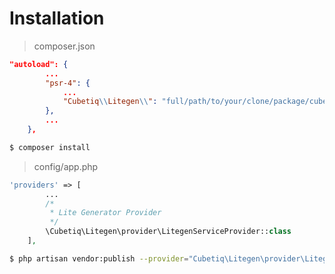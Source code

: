 # Installation
> composer.json 
```json
"autoload": {
        ...
        "psr-4": {
            ...
            "Cubetiq\\Litegen\\": "full/path/to/your/clone/package/cubetiq/litegen/src"
        },
        ...
    },
```

```sh
$ composer install
```

> config/app.php

```php
'providers' => [
        ...
        /*
         * Lite Generator Provider
         */
        \Cubetiq\Litegen\provider\LitegenServiceProvider::class
    ],

```

```sh
$ php artisan vendor:publish --provider="Cubetiq\Litegen\provider\LitegenServiceProvider"
```
